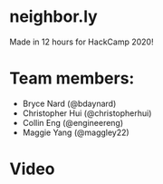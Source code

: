 # neighbor.ly
Made in 12 hours for HackCamp 2020!

# Team members:
- Bryce Nard (@bdaynard)
- Christopher Hui  (@christopherhui)
- Collin Eng (@engineereng)
- Maggie Yang (@maggley22)

# Video
<TODO>
